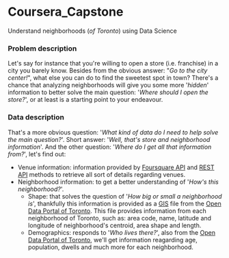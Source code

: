 # Coursera_Capstone
Understand neighborhoods (_of Toronto_) using Data Science

### Problem description
Let's say for instance that you're willing to open a store (i.e. franchise) in a city you barely know. Besides from the obvious answer: "_Go to the city center!_", what else you can do to find the sweetest spot in town? There's a chance that analyzing neighborhoods will give you some more '_hidden_' information to better solve the main question: '_Where should I open the store?_', or at least is a starting point to your endeavour.

### Data description
That's a more obvious question: '_What kind of data do I need to help solve the main question?_'. Short answer: '_Well, that's store and neighborhood information_'. And the other question: '_Where do I get all that information from?_', let's find out:
- Venue information: information provided by [Foursquare API](https://developer.foursquare.com/docs/api/venues/search) and [REST API](https://en.wikipedia.org/wiki/Representational_state_transfer) methods to retrieve all sort of details regarding venues.
- Neighborhood information: to get a better understanding of '_How's this neighborhood?_'.
  - Shape: that solves the question of '_How big or small a neighborhood is_', thankfully this information is provided as a [GIS](https://en.wikipedia.org/wiki/GIS_file_formats) file from the [Open Data Portal of Toronto](https://open.toronto.ca/dataset/neighbourhoods/). This file provides information from each neighborhood of Toronto, such as: area code, name, latitude and longitude of neighborhood's centroid, area shape and length.
  - Demographics: responds to '_Who lives there?_', also from the [Open Data Portal of Toronto](https://open.toronto.ca/dataset/neighbourhood-profiles/), we'll get information reagarding age, population, dwells and much more for each neighborhood.
